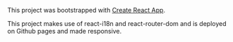 This project was bootstrapped with [Create React App](https://github.com/facebook/create-react-app).

This project makes use of react-i18n and react-router-dom and is deployed on Github pages and made responsive.
